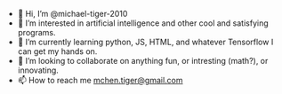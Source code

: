 - 👋 Hi, I’m @michael-tiger-2010
- 👀 I’m interested in artificial intelligence and other cool and satisfying programs.
- 🌱 I’m currently learning python, JS, HTML, and whatever Tensorflow I can get my hands on.
- 💞️ I’m looking to collaborate on anything fun, or intresting (math?), or innovating.
- 📫 How to reach me mchen.tiger@gmail.com



<!---
michael-tiger-2010/michael-tiger-2010 is a ✨ special ✨ repository because its `README.md` (this file) appears on your GitHub profile.
You can click the Preview link to take a look at your changes.
--->

